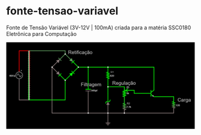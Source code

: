 # fonte-tensao-variavel
Fonte de Tensão Variável (3V-12V | 100mA) criada para a matéria SSC0180 Eletrônica para Computação

<img src="images/circuito_principal.png">